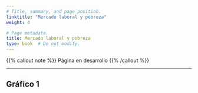 ```yaml
---
# Title, summary, and page position.
linktitle: "Mercado laboral y pobreza"
weight: 4

# Page metadata.
title: Mercado laboral y pobreza
type: book  # Do not modify.
---
```


{{% callout note %}}
Página en desarrollo
{{% /callout %}}

---

## Gráfico 1